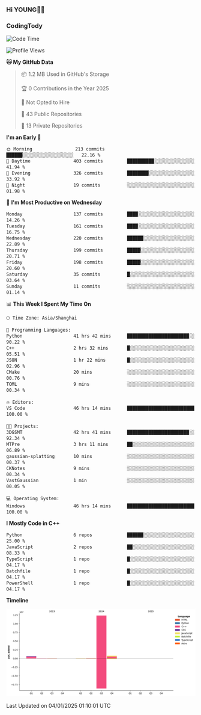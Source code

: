 <!--
**IHKYoung/IHKYoung** is a ✨ _special_ ✨ repository because its `README.md` (this file) appears on your GitHub profile.

Here are some ideas to get you started:

- 🔭 I’m currently working on ...
- 🌱 I’m currently learning ...
- 👯 I’m looking to collaborate on ...
- 🤔 I’m looking for help with ...
- 💬 Ask me about ...
- 📫 How to reach me: ...
- 😄 Pronouns: ...
- ⚡ Fun fact: ...
-->

### Hi YOUNG👋🏻


### CodingTody
<!--START_SECTION:waka-->
![Code Time](http://img.shields.io/badge/Code%20Time-634%20hrs%204%20mins-blue)

![Profile Views](http://img.shields.io/badge/Profile%20Views-0-blue)

**🐱 My GitHub Data** 

> 📦 1.2 MB Used in GitHub's Storage 
 > 
> 🏆 0 Contributions in the Year 2025
 > 
> 🚫 Not Opted to Hire
 > 
> 📜 43 Public Repositories 
 > 
> 🔑 13 Private Repositories 
 > 
**I'm an Early 🐤** 

```text
🌞 Morning                213 commits         ██████░░░░░░░░░░░░░░░░░░░   22.16 % 
🌆 Daytime                403 commits         ██████████░░░░░░░░░░░░░░░   41.94 % 
🌃 Evening                326 commits         ████████░░░░░░░░░░░░░░░░░   33.92 % 
🌙 Night                  19 commits          ░░░░░░░░░░░░░░░░░░░░░░░░░   01.98 % 
```
📅 **I'm Most Productive on Wednesday** 

```text
Monday                   137 commits         ████░░░░░░░░░░░░░░░░░░░░░   14.26 % 
Tuesday                  161 commits         ████░░░░░░░░░░░░░░░░░░░░░   16.75 % 
Wednesday                220 commits         ██████░░░░░░░░░░░░░░░░░░░   22.89 % 
Thursday                 199 commits         █████░░░░░░░░░░░░░░░░░░░░   20.71 % 
Friday                   198 commits         █████░░░░░░░░░░░░░░░░░░░░   20.60 % 
Saturday                 35 commits          █░░░░░░░░░░░░░░░░░░░░░░░░   03.64 % 
Sunday                   11 commits          ░░░░░░░░░░░░░░░░░░░░░░░░░   01.14 % 
```


📊 **This Week I Spent My Time On** 

```text
🕑︎ Time Zone: Asia/Shanghai

💬 Programming Languages: 
Python                   41 hrs 42 mins      ███████████████████████░░   90.22 % 
C++                      2 hrs 32 mins       █░░░░░░░░░░░░░░░░░░░░░░░░   05.51 % 
JSON                     1 hr 22 mins        █░░░░░░░░░░░░░░░░░░░░░░░░   02.96 % 
CMake                    20 mins             ░░░░░░░░░░░░░░░░░░░░░░░░░   00.76 % 
TOML                     9 mins              ░░░░░░░░░░░░░░░░░░░░░░░░░   00.34 % 

🔥 Editors: 
VS Code                  46 hrs 14 mins      █████████████████████████   100.00 % 

🐱‍💻 Projects: 
3DGSMT                   42 hrs 41 mins      ███████████████████████░░   92.34 % 
MTPre                    3 hrs 11 mins       ██░░░░░░░░░░░░░░░░░░░░░░░   06.89 % 
gaussian-splatting       10 mins             ░░░░░░░░░░░░░░░░░░░░░░░░░   00.37 % 
CKNotes                  9 mins              ░░░░░░░░░░░░░░░░░░░░░░░░░   00.34 % 
VastGaussian             1 min               ░░░░░░░░░░░░░░░░░░░░░░░░░   00.05 % 

💻 Operating System: 
Windows                  46 hrs 14 mins      █████████████████████████   100.00 % 
```

**I Mostly Code in C++** 

```text
Python                   6 repos             ██████░░░░░░░░░░░░░░░░░░░   25.00 % 
JavaScript               2 repos             ██░░░░░░░░░░░░░░░░░░░░░░░   08.33 % 
TypeScript               1 repo              █░░░░░░░░░░░░░░░░░░░░░░░░   04.17 % 
Batchfile                1 repo              █░░░░░░░░░░░░░░░░░░░░░░░░   04.17 % 
PowerShell               1 repo              █░░░░░░░░░░░░░░░░░░░░░░░░   04.17 % 
```



**Timeline**

![Lines of Code chart](https://raw.githubusercontent.com/IHKYoung/IHKYoung/baseline/assets/bar_graph.png)


 Last Updated on 04/01/2025 01:10:01 UTC
<!--END_SECTION:waka-->
